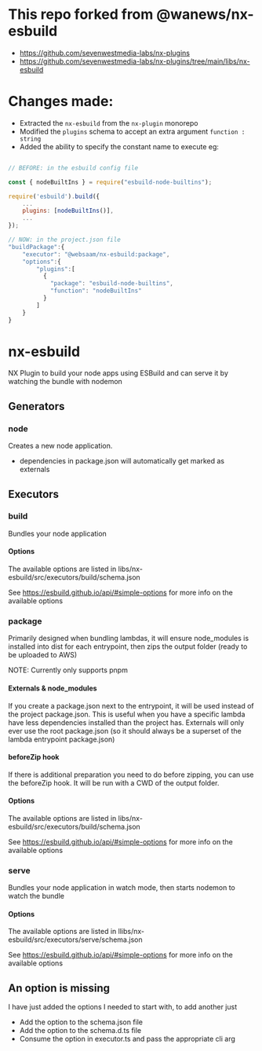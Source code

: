 # This repo forked from @wanews/nx-esbuild 

- https://github.com/sevenwestmedia-labs/nx-plugins
- https://github.com/sevenwestmedia-labs/nx-plugins/tree/main/libs/nx-esbuild

# Changes made:

- Extracted the `nx-esbuild` from the `nx-plugin` monorepo
- Modified the `plugins` schema to accept an extra argument `function : string`
- Added the ability to specify the constant name to execute eg:

```js

// BEFORE: in the esbuild config file 

const { nodeBuiltIns } = require("esbuild-node-builtins");

require('esbuild').build({
    ...
    plugins: [nodeBuiltIns()],
    ...
});

// NOW: in the project.json file
"buildPackage":{
    "executor": "@websaam/nx-esbuild:package",
    "options":{
        "plugins":[
          {
            "package": "esbuild-node-builtins",
            "function": "nodeBuiltIns"
          }
        ]
    }
}

```

# nx-esbuild

NX Plugin to build your node apps using ESBuild and can serve it by watching the bundle with nodemon

## Generators

### node

Creates a new node application.

- dependencies in package.json will automatically get marked as externals

## Executors

### build

Bundles your node application

#### Options

The available options are listed in libs/nx-esbuild/src/executors/build/schema.json

See https://esbuild.github.io/api/#simple-options for more info on the available options

### package

Primarily designed when bundling lambdas, it will ensure node_modules is installed into dist for each entrypoint, then zips the output folder (ready to be uploaded to AWS)

NOTE: Currently only supports pnpm

#### Externals & node_modules

If you create a package.json next to the entrypoint, it will be used instead of the project package.json. This is useful when you have a specific lambda have less dependencies installed than the project has. Externals will only ever use the root package.json (so it should always be a superset of the lambda entrypoint package.json)

#### beforeZip hook

If there is additional preparation you need to do before zipping, you can use the beforeZip hook. It will be run with a CWD of the output folder.

#### Options

The available options are listed in libs/nx-esbuild/src/executors/build/schema.json

See https://esbuild.github.io/api/#simple-options for more info on the available options

### serve

Bundles your node application in watch mode, then starts nodemon to watch the bundle

#### Options

The available options are listed in llibs/nx-esbuild/src/executors/serve/schema.json

See https://esbuild.github.io/api/#simple-options for more info on the available options

## An option is missing

I have just added the options I needed to start with, to add another just

- Add the option to the schema.json file
- Add the option to the schema.d.ts file
- Consume the option in executor.ts and pass the appropriate cli arg
